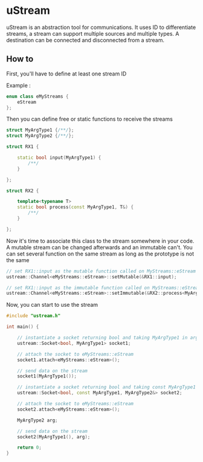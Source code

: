 # uStream

uStream is an abstraction tool for communications.
It uses ID to differentiate streams, a stream can support multiple sources and multiple types.
A destination can be connected and disconnected from a stream.

## How to

First, you'll have to define at least one stream ID

Example :

```cpp
enum class eMyStreams {
    eStream
};
```

Then you can define free or static functions to receive the streams

```cpp
struct MyArgType1 {/**/};
struct MyArgType2 {/**/};

struct RX1 {

    static bool input(MyArgType1) {
        /**/
    }

};

struct RX2 {

    template<typename T>
    static bool process(const MyArgType1, T&) {
        /**/
    }

};
```

Now it's time to associate this class to the stream somewhere in your code. A mutable stream can be changed afterwards and an immutable can't. You can set several function on the same stream as long as the prototype is not the same

```cpp
// set RX1::input as the mutable function called on MyStreams::eStream
ustream::Channel<eMyStreams::eStream>::setMutable(&RX1::input);

// set RX1::input as the immutable function called on MyStreams::eStream
ustream::Channel<eMyStreams::eStream>::setImmutable(&RX2::process<MyArgType2>);
```

Now, you can start to use the stream

```cpp
#include "ustream.h"

int main() {

    // instantiate a socket returning bool and taking MyArgType1 in argument
    ustream::Socket<bool, MyArgType1> socket1;

    // attach the socket to eMyStreams::eStream
    socket1.attach<eMyStreams::eStream>();

    // send data on the stream
    socket1(MyArgType1());

    // instantiate a socket returning bool and taking const MyArgType1 and MyArgType2& in argument
    ustream::Socket<bool, const MyArgType1, MyArgType2&> socket2;

    // attach the socket to eMyStreams::eStream
    socket2.attach<eMyStreams::eStream>();

    MyArgType2 arg;

    // send data on the stream
    socket2(MyArgType1(), arg);

    return 0;
}
```
